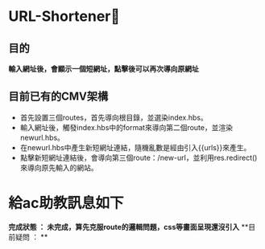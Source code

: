 # URL-Shortener:hear_no_evil:
## 目的
**輸入網址後，會顯示一個短網址，點擊後可以再次導向原網址**

## 目前已有的CMV架構
+ 首先設置三個routes，首先導向根目錄，並選染index.hbs。
+ 輸入網址後，觸發index.hbs中的format來導向第二個route，並渲染newurl.hbs。
+ 在newurl.hbs中產生新短網址連結，隨機亂數是經由引入{{urls}}來產生。
+ 點擊新短網址連結後，會導向第三個route：/new-url，並利用res.redirect()來導向原先輸入的網站。

# 給ac助教訊息如下
**完成狀態 ： 未完成，算先克服route的邏輯問題，css等畫面呈現還沒引入**
**目前疑問 ： **
